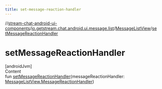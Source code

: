```yaml
---
title: set-message-reaction-handler
---
```

//[stream-chat-android-ui-components](../../../index.md)/[io.getstream.chat.android.ui.message.list](../index.md)/[MessageListView](index.md)/[setMessageReactionHandler](setMessageReactionHandler.md)



# setMessageReactionHandler  
[androidJvm]  
Content  
fun [setMessageReactionHandler](setMessageReactionHandler.md)(messageReactionHandler: [MessageListView.MessageReactionHandler](MessageReactionHandler/index.md))  



